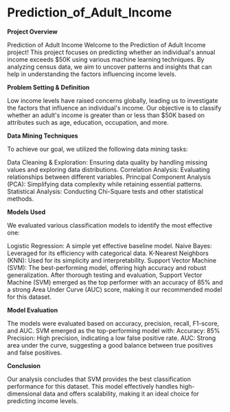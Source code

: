 
# Prediction_of_Adult_Income

**Project Overview** 

Prediction of Adult Income
Welcome to the Prediction of Adult Income project! This project focuses on predicting whether an individual's annual income exceeds $50K using various machine learning techniques. By analyzing census data, we aim to uncover patterns and insights that can help in understanding the factors influencing income levels.

**Problem Setting & Definition**

Low income levels have raised concerns globally, leading us to investigate the factors that influence an individual's income. Our objective is to classify whether an adult's income is greater than or less than $50K based on attributes such as age, education, occupation, and more.

**Data Mining Techniques**

To achieve our goal, we utilized the following data mining tasks:

Data Cleaning & Exploration: Ensuring data quality by handling missing values and exploring data distributions.
Correlation Analysis: Evaluating relationships between different variables.
Principal Component Analysis (PCA): Simplifying data complexity while retaining essential patterns.
Statistical Analysis: Conducting Chi-Square tests and other statistical methods.

**Models Used**

We evaluated various classification models to identify the most effective one:

Logistic Regression: A simple yet effective baseline model.
Naive Bayes: Leveraged for its efficiency with categorical data.
K-Nearest Neighbors (KNN): Used for its simplicity and interpretability.
Support Vector Machine (SVM): The best-performing model, offering high accuracy and robust generalization.
After thorough testing and evaluation, Support Vector Machine (SVM) emerged as the top performer with an accuracy of 85% and a strong Area Under Curve (AUC) score, making it our recommended model for this dataset.

**Model Evaluation**

The models were evaluated based on accuracy, precision, recall, F1-score, and AUC. SVM emerged as the top-performing model with:
Accuracy: 85%
Precision: High precision, indicating a low false positive rate.
AUC: Strong area under the curve, suggesting a good balance between true positives and false positives.

**Conclusion**

Our analysis concludes that SVM provides the best classification performance for this dataset. This model effectively handles high-dimensional data and offers scalability, making it an ideal choice for predicting income levels.
